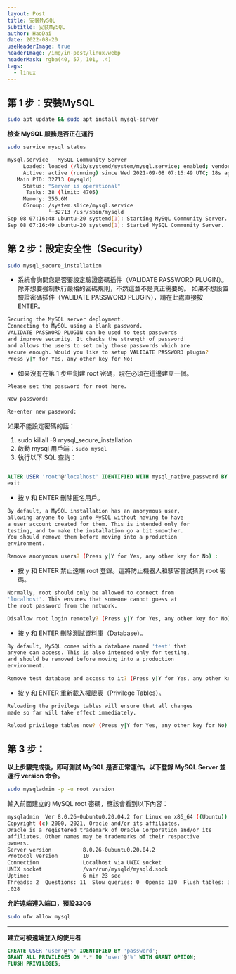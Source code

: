 ```yaml
---
layout: Post
title: 安裝MySQL
subtitle: 安裝MySQL
author: HaoDai
date: 2022-08-20
useHeaderImage: true
headerImage: /img/in-post/linux.webp
headerMask: rgba(40, 57, 101, .4)
tags: 
  - linux
---
```

## **第 1 步：安裝MySQL**

```bash
sudo apt update && sudo apt install mysql-server
```

**檢查 MySQL 服務是否正在運行**

```bash
sudo service mysql status

mysql.service - MySQL Community Server
     Loaded: loaded (/lib/systemd/system/mysql.service; enabled; vendor preset: enabled)
     Active: active (running) since Wed 2021-09-08 07:16:49 UTC; 18s ago
   Main PID: 32713 (mysqld)
     Status: "Server is operational"
      Tasks: 38 (limit: 4705)
     Memory: 356.6M
     CGroup: /system.slice/mysql.service
             └─32713 /usr/sbin/mysqld
Sep 08 07:16:48 ubuntu-20 systemd[1]: Starting MySQL Community Server...
Sep 08 07:16:49 ubuntu-20 systemd[1]: Started MySQL Community Server.
```

## **第 2 步：設定安全性（Security）**

```bash
sudo mysql_secure_installation
```

- 系統會詢問您是否要設定驗證密碼插件（VALIDATE PASSWORD PLUGIN）。除非想要強制執行嚴格的密碼規則，不然這並不是真正需要的。
如果不想設置驗證密碼插件（VALIDATE PASSWORD PLUGIN），請在此處直接按 ENTER。

```bash
Securing the MySQL server deployment.
Connecting to MySQL using a blank password.
VALIDATE PASSWORD PLUGIN can be used to test passwords
and improve security. It checks the strength of password
and allows the users to set only those passwords which are
secure enough. Would you like to setup VALIDATE PASSWORD plugin?
Press y|Y for Yes, any other key for No:
```

- 如果沒有在第 1 步中創建 root 密碼，現在必須在這邊建立一個。

```bash
Please set the password for root here.

New password: 

Re-enter new password:
```

如果不能設定密碼的話：

1. sudo killall -9 mysql_secure_installation
2. 啟動 mysql 用戶端：`sudo mysql`
3. 執行以下 SQL 查詢：

```sql

ALTER USER 'root'@'localhost' IDENTIFIED WITH mysql_native_password BY 'SetRootPasswordHere';
exit
```

- 按 y 和 ENTER 刪除匿名用戶。

```bash
By default, a MySQL installation has an anonymous user,
allowing anyone to log into MySQL without having to have
a user account created for them. This is intended only for
testing, and to make the installation go a bit smoother.
You should remove them before moving into a production
environment.

Remove anonymous users? (Press y|Y for Yes, any other key for No) :
```

- 按 y 和 ENTER 禁止遠端 root 登錄。這將防止機器人和駭客嘗試猜測 root 密碼。

```bash
Normally, root should only be allowed to connect from
'localhost'. This ensures that someone cannot guess at
the root password from the network.

Disallow root login remotely? (Press y|Y for Yes, any other key for No) :
```

- 按 y 和 ENTER 刪除測試資料庫（Database）。

```bash
By default, MySQL comes with a database named 'test' that
anyone can access. This is also intended only for testing,
and should be removed before moving into a production
environment.

Remove test database and access to it? (Press y|Y for Yes, any other key for No) :
```

- 按 y 和 ENTER 重新載入權限表（Privilege Tables）。

```bash
Reloading the privilege tables will ensure that all changes
made so far will take effect immediately.

Reload privilege tables now? (Press y|Y for Yes, any other key for No) :
```

## **第 3 步：**
**以上步驟完成後，即可測試 MySQL 是否正常運作。以下登錄 MySQL Server 並運行 version 命令。**

```bash
sudo mysqladmin -p -u root version
```

輸入前面建立的 MySQL root 密碼，應該會看到以下內容：

```bash
mysqladmin  Ver 8.0.26-0ubuntu0.20.04.2 for Linux on x86_64 ((Ubuntu))
Copyright (c) 2000, 2021, Oracle and/or its affiliates.
Oracle is a registered trademark of Oracle Corporation and/or its
affiliates. Other names may be trademarks of their respective
owners.
Server version          8.0.26-0ubuntu0.20.04.2
Protocol version        10
Connection              Localhost via UNIX socket
UNIX socket             /var/run/mysqld/mysqld.sock
Uptime:                 6 min 23 sec
Threads: 2  Questions: 11  Slow queries: 0  Opens: 130  Flush tables: 3  Open tables: 49  Queries per second avg: 0
.028
```

**允許遠端連入端口，預設3306**

```bash
sudo ufw allow mysql
```

---

**建立可被遠端登入的使用者**

```sql
CREATE USER 'user'@'%' IDENTIFIED BY 'password';
GRANT ALL PRIVILEGES ON *.* TO 'user'@'%' WITH GRANT OPTION;
FLUSH PRIVILEGES;
```